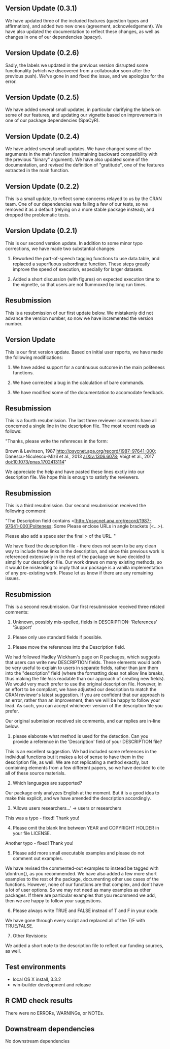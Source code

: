 ## Version Update (0.3.1)

We have updated three of the included features (question types and affirmation), and added two new ones (agreement, acknowledgement). We have also updated the documentation to reflect these changes, as well as changes in one of our dependencies (spacyr).

## Version Update (0.2.6)

Sadly, the labels we updated in the previous version disrupted some functionality (which we discovered from a collaborator soon after the previous push). We've gone in and fixed the issue, and we apologize for the error.

## Version Update (0.2.5)

We have added several small updates, in particular clarifying the labels on some of our features, and updating our vignette based on improvements in one of our package dependencies (SpaCyR).

## Version Update (0.2.4)

We have added several small updates. We have changed some of the arguments in the main function (maintaining backward compatibility with the previous "binary" argument). We have also updated some of the documentation, and revised the definition of "gratitude", one of the features extracted in the main function.

## Version Update (0.2.2)

This is a small update, to reflect some concerns relayed to us by the CRAN team. One of our dependencies was failing a few of our tests, so we removed it as a default (relying on a more stable package instead), and dropped the problematic tests.

## Version Update (0.2.1)

This is our second version update. In addition to some minor typo corrections,
we have made two substantial changes:

1. Reworked the part-of-speech tagging functions to use data.table, and replaced a superfluous subordinate function. These steps greatly improve the speed of execution, especially for larger datasets.

2. Added a short discussion (with figures) on expected execution time to the vignette, so that users are not flummoxed by long run times.

## Resubmission

This is a resubmission of our first update below. We mistakenly did not advance the version number, so now we have incremented the version number.

## Version Update

This is our first version update. Based on initial user reports, we have made the following modifications:

1. We have added support for a continuous outcome in the main politeness functions.

2. We have corrected a bug in the calculation of bare commands.

3. We have modified some of the documentation to accomodate feedback.

## Resubmission

This is a fourth resubmission. The last three reviewer comments have all concerned a single line in the description file. The most recent reads as follows:

"Thanks, please write the refenreces in the form:

Brown & Levinson, 1987 <http://psycnet.apa.org/record/1987-97641-000>; 
Danescu-Niculescu-Mizil et al., 2013 <arXiv:1306.6078>; Voigt et al., 
2017 <doi:10.1073/pnas.1702413114>"

We appreciate the help and have pasted these lines exctly into our description file. We hope this is enough to satisfy the reviewers. 

## Resubmission

This is a third resubmission. Our second resubmission received the following comment:

"The Description field contains
   <[http://psycnet.apa.org/record/1987-97641-000]Politeness: Some
Please enclose URLs in angle brackets (<...>).

Please also add a space ater the final > of the URL.
"

We have fixed the description file - there does not seem to be any clean way to include these links in the description, and since this previous work is referenced extensively in the rest of the package we have decided to simplify our description file. Our work draws on many existing methods, so it would be misleading to imply that our package is a vanilla implementation of any pre-existing work. Please let us know if there are any remaining issues. 

## Resubmission

This is a second resubmission. Our first resubmission received three related comments:

1. Unknown, possibly mis-spelled, fields in DESCRIPTION:
   'References' 'Support'
2. Please only use standard fields if possible.

3. Please move the references into the Description field.

We had followed Hadley Wickham's page on R packages, which suggests that users can write new DESCRIPTION fields. These elements would both be very useful to explain to users in separate fields, rather than jam them into the "description" field (where the formatting does not allow line breaks, thus making the file *less* readable than our approach of creating new fields). We would very much prefer to use the original description file. However, in an effort to be compliant, we have adjusted our description to match the CRAN reviewer's latest suggestion. If you are confident that our approach is an error, rather than an improvement, then we will be happy to follow your lead. As such, you can accept whichever version of the description file you prefer.

Our original submission received six comments, and our replies are in-line below.

1. please elaborate what method is used for the detection. Can 
you provide a reference in the 'Description' field of your DESCRIPTION 
file? 

This is an excellent suggestion. We had included some references in the individual functions but it makes a lot of sense to have them in the description file, as well. We are not replicating a method exactly, but combining elements from a few different papers, so we have decided to cite all of these source materials.

2. Which languages are supported?

Our package only analyzes English at the moment. But it is a good idea to make this explicit, and we have amended the description accordingly.

3. ‘Allows users researchers...' -> users or researchers

This was a typo - fixed! Thank you!

4. Please omit the blank line between YEAR and COPYRIGHT HOLDER in your file LICENSE.

Another typo - fixed! Thank you!

5. Please add more small executable examples and please do not comment out examples.

We have revised the commented-out examples to instead be tagged with \dontrun{}, as you recommended. We have also added a few more short examples to the rest of the package, documenting other use cases of the functions. However, none of our functions are that complex, and don't have a lot of user options. So we may not need as many examples as other packages. If there are particular examples that you recommend we add, then we are happy to follow your suggestions.

6. Please always write TRUE and FALSE instead of T and F in your code.

We have gone through every script and replaced all of the T/F with TRUE/FALSE. 

7. Other Revisions: 

We added a short note to the description file to reflect our funding sources, as well. 

## Test environments
* local OS X install, 3.3.2
* win-builder development and release

## R CMD check results
There were no ERRORs, WARNINGs, or NOTEs. 

  
## Downstream dependencies
No downstream dependencies

